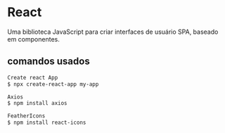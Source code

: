 # React  

Uma biblioteca JavaScript para criar interfaces de usuário SPA, baseado em componentes.

## comandos usados

```sh
Create react App
$ npx create-react-app my-app

Axios
$ npm install axios

FeatherIcons
$ npm install react-icons
```
